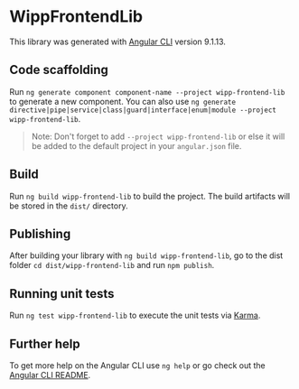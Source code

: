 # WippFrontendLib

This library was generated with [Angular CLI](https://github.com/angular/angular-cli) version 9.1.13.

## Code scaffolding

Run `ng generate component component-name --project wipp-frontend-lib` to generate a new component. You can also use `ng generate directive|pipe|service|class|guard|interface|enum|module --project wipp-frontend-lib`.
> Note: Don't forget to add `--project wipp-frontend-lib` or else it will be added to the default project in your `angular.json` file. 

## Build

Run `ng build wipp-frontend-lib` to build the project. The build artifacts will be stored in the `dist/` directory.

## Publishing

After building your library with `ng build wipp-frontend-lib`, go to the dist folder `cd dist/wipp-frontend-lib` and run `npm publish`.

## Running unit tests

Run `ng test wipp-frontend-lib` to execute the unit tests via [Karma](https://karma-runner.github.io).

## Further help

To get more help on the Angular CLI use `ng help` or go check out the [Angular CLI README](https://github.com/angular/angular-cli/blob/master/README.md).

